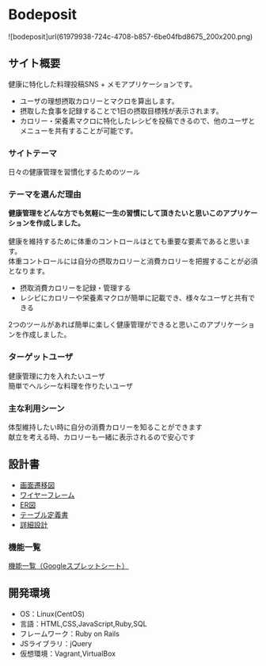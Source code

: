 # Bodeposit
![bodeposit]url(61979938-724c-4708-b857-6be04fbd8675_200x200.png)
## サイト概要
健康に特化した料理投稿SNS + メモアプリケーションです。

- ユーザの理想摂取カロリーとマクロを算出します。<br>
- 摂取した食事を記録することで1日の摂取目標残が表示されます。<br>
- カロリー・栄養素マクロに特化したレシピを投稿できるので、他のユーザとメニューを共有することが可能です。<br>

### サイトテーマ
日々の健康管理を習慣化するためのツール

### テーマを選んだ理由
<strong>健康管理をどんな方でも気軽に一生の習慣にして頂きたいと思いこのアプリケーションを作成しました。</strong><br>
<br>
健康を維持するために体重のコントロールはとても重要な要素であると思います。<br> 
体重コントロールには自分の摂取カロリーと消費カロリーを把握することが必須となります。<br>

- 摂取消費カロリーを記録・管理する  
- レシピにカロリーや栄養素マクロが簡単に記載でき、様々なユーザと共有できる  
  
2つのツールがあれば簡単に楽しく健康管理ができると思いこのアプリケーションを作成しました。<br>
### ターゲットユーザ
健康管理に力を入れたいユーザ<br>
簡単でヘルシーな料理を作りたいユーザ<br>

### 主な利用シーン
体型維持したい時に自分の消費カロリーを知ることができます<br>
献立を考える時、カロリーも一緒に表示されるので安心です<br>


## 設計書
- [画面遷移図](https://drive.google.com/file/d/1vuJ0l-5LVlm3zE2eAEWzigl_lsU3hMzJ/view?usp=sharing)
- [ワイヤーフレーム](https://drive.google.com/file/d/1BEB8fSsPAme_DRlwJylSEzvzggOP4314/view?usp=sharing)
- [ER図](https://drive.google.com/file/d/1CxWNQsPFQKKVAnydAgAjo_WEUHEQGX1g/view?usp=sharing)
- [テーブル定義書](https://docs.google.com/spreadsheets/d/1djKP3P2M2Rlg_nq7A-wyR7wA8usYKnPW_Q1ei5B8Luk/edit#gid=659838514)
- [詳細設計](https://docs.google.com/spreadsheets/d/1NYLUVz_CzZRKLkBfP9AA_-fywzlF7rAEEgjrWJ4r4_U/edit?usp=sharing)

### 機能一覧
[機能一覧（Googleスプレットシート） ](https://docs.google.com/spreadsheets/d/1d85o1M07hAgTbEIz1LMkNCgm6Jlr0-JwufiJIKJNMek/edit#gid=0)

## 開発環境
- OS：Linux(CentOS)
- 言語：HTML,CSS,JavaScript,Ruby,SQL
- フレームワーク：Ruby on Rails
- JSライブラリ：jQuery
- 仮想環境：Vagrant,VirtualBox
